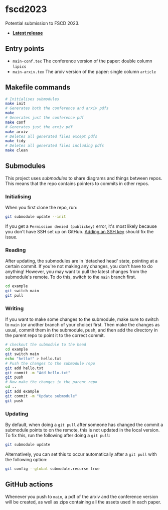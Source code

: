 # fscd2023

Potential submission to FSCD 2023.

* **[Latest release](https://github.com/georgejkaye/fscd2023/releases/latest)**

## Entry points

* `main-conf.tex` The conference version of the paper: double column `lipics`
* `main-arxiv.tex` The arxiv version of the paper: single column `article`

## Makefile commands

```sh
# Initialises submodules
make init
# Generates both the conference and arxiv pdfs
make
# Generates just the conference pdf
make conf
# Generates just the arxiv pdf
make arxiv
# Deletes all generated files except pdfs
make tidy
# Deletes all generated files including pdfs
make clean
```

## Submodules

This project uses *submodules* to share diagrams and things between repos.
This means that the repo contains pointers to commits in other repos.

### Initialising

When you first clone the repo, run:

```sh
git submodule update --init
```

If you get a `Permission denied (publickey)` error, it's most likely because you don't have SSH set up on GitHub.
[Adding an SSH key](https://docs.github.com/en/authentication/connecting-to-github-with-ssh/adding-a-new-ssh-key-to-your-github-account) should fix the issue.

### Reading

After updating, the submodules are in 'detached head' state, pointing at a certain commit.
If you're not making any changes, you don't have to do anything!
However, you may want to pull the latest changes from the submodule's remote.
To do this, switch to the `main` branch first.

```sh
cd example
git switch main
git pull
```

### Writing

If you want to make some changes to the submodule, make sure to switch to `main` (or another branch of your choice) first.
Then make the changes as usual, commit them in the submodule, push, and then add the directory in the parent repo to point it to the correct commit.

```sh
# checkout the submodule to the head
cd example
git switch main
echo "hello!" > hello.txt
# Push the changes to the submodule repo
git add hello.txt
git commit -m "Add hello.txt"
git push
# Now make the changes in the parent repo
cd ..
git add example
git commit -m "Update submodule"
git push
```

### Updating

By default, when doing a `git pull` after someone has changed the commit a submodule points to on the remote, this is not updated in the local version.
To fix this, run the following after doing a `git pull`:

```sh
git submodule update
```

Alternatively, you can set this to occur automatically after a `git pull` with the following option:

```sh
git config --global submodule.recurse true
```

## GitHub actions

Whenever you push to `main`, a pdf of the arxiv and the conference version will be created, as well as zips containing all the assets used in each paper.
